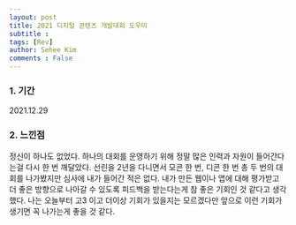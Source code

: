 ```yaml
---
layout: post
title: 2021 디지털 콘텐츠 개발대회 도우미
subtitle : 
tags: [Rev]
author: Sehee Kim
comments : False
---
```


<h3> 1. 기간</h3>
2021.12.29

<h3> 2. 느낀점</h3>
정신이 하나도 없었다. 하나의 대회를 운영하기 위해 정말 많은 인력과 자원이 들어간다는걸 다시 한 번 깨달았다. 선린을 2년을 다니면서 모콘 한 번, 디콘 한 번 총 두 번의 대회를 나가봤지만 심사에 내가 들어간 적은 없다. 내가 만든 웹이나 앱에 대해 평가받고 더 좋은 방향으로 나아갈 수 있도록 피드백을 받는다는게 참 좋은 기회인 것 같다고 생각했다. 나는 오늘부터 고3 이고 더이상 기회가 있을지는 모르겠다만 앞으로 이런 기회가 생기면 꼭 나가는게 좋을 것 같다. 
